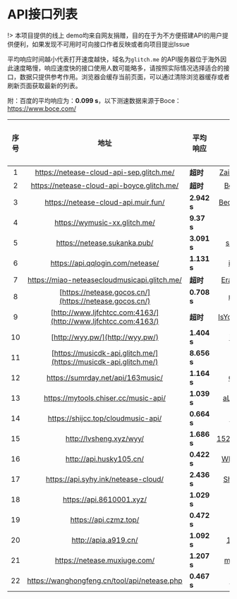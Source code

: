 # API接口列表

!> 本项目提供的线上 demo均来自网友捐赠，目的在于为不方便搭建API的用户提供便利，如果发现不可用时可向接口作者反映或者向项目提出Issue

平均响应时间越小代表打开速度越快，域名为`glitch.me` 的API服务器位于海外因此速度略慢，响应速度快的接口使用人数可能略多，请按照实际情况选择适合的接口，数据只提供参考作用。浏览器会缓存当前页面，可以通过清除浏览器缓存或者刷新页面获取最新的列表。

附：百度的平均响应为：**0.099 s**，以下测速数据来源于Boce：https://www.boce.com/



| 序号 |                             地址                             | 平均响应    |                     作者                      |  收录时间  | 是否可用 |
| :--: | :----------------------------------------------------------: | ----------- | :-------------------------------------------: | :--------: | :------: |
|  1   |           https://netease-cloud-api-sep.glitch.me/           | **超时**    |  [ZainCheung](https://github.com/ZainCheung)  |  2020.9.7  |    ×     |
|  2   |          https://netease-cloud-api-boyce.glitch.me/          | **超时**    |    [BoyceLig](https://github.com/BoyceLig)    |  2020.9.7  |    √     |
|  3   |             https://netease-cloud-api.muir.fun/              | **2.942 s** |  [BecodReyes](https://github.com/BecodReyes)  |  2020.9.7  |    √     |
|  4   |                https://wymusic-xx.glitch.me/                 | **9.37 s**  |        [Me-x](https://github.com/Me-x)        |  2020.9.7  |    √     |
|  5   |                 https://netease.sukanka.pub/                 | **3.091 s** |     [sukanka](https://github.com/sukanka)     | 2020.9.12  |    √     |
|  6   |               https://api.qqlogin.com/netease/               | **1.131 s** |      [iwhly3](https://github.com/iwhly3)      | 2020.9.12  |    √     |
|  7   |         https://miao-neteasecloudmusicapi.glitch.me/         | **超时**    |   [ErazerQDY](https://github.com/ErazerQDY)   | 2020.9.12  |    ×     |
|  8   |    [https://netease.gocos.cn/](https://netease.gocos.cn/)    | **0.708 s** |       [ne-21](https://github.com/ne-21)       | 2020.9.29  |    √     |
|  9   | [http://www.ljfchtcc.com:4163/](http://www.ljfchtcc.com:4163/) | **超时**    | [IsYongzheng](https://github.com/IsYongzheng) | 2020.9.29  |    ×     |
|  10  |               [http://wyy.pw/](http://wyy.pw/)               | **1.404 s** |      [idarku](https://github.com/idarku)      | 2020.9.29  |    √     |
|  11  | [https://musicdk-api.glitch.me/](https://musicdk-api.glitch.me/) | **8.656 s** |       [potuo](https://github.com/potuo)       | 2020.9.29  |    √     |
|  12  |              https://sumrday.net/api/163music/               | **1.164 s** |      [Catker](https://github.com/Catker)      | 2020.10.25 |    √     |
|  13  |             https://mytools.chiser.cc/music-api/             | **1.039 s** |  [aLuvletter](https://github.com/aLuvletter)  | 2020.10.25 |    √     |
|  14  |              https://shijcc.top/cloudmusic-api/              | **0.664 s** |       [xy1so](https://github.com/xy1so)       | 2020.10.25 |    √     |
|  15  |                   http://lvsheng.xyz/wyy/                    | **1.686 s** |  [1525249038](https://github.com/1525249038)  | 2020.11.1  |    √     |
|  16  |                   http://api.husky105.cn/                    | **0.422 s** |    [WISH-WEI](https://github.com/WISH-WEI)    | 2020.11.1  |    √     |
|  17  |             https://api.syhy.ink/netease-cloud/              | **2.436 s** |    [ShenHai9](https://github.com/ShenHai9)    | 2020.11.1  |    √     |
|  18  |                   https://api.8610001.xyz/                   | **1.029 s** |       [wylsy](https://github.com/wylsy)       | 2020.11.16 |    √     |
|  19  |                    https://api.czmz.top/                     | **0.472 s** |        [czmz](https://github.com/czmz)        | 2020.11.16 |    √     |
|  20  |                     http://apia.a919.cn/                     | **1.092 s** |      [168-os](https://github.com/168-os)      | 2020.11.16 |    √     |
|  21  |                 https://netease.muxiuge.com/                 | **1.207 s** |    [mainblog](https://github.com/mainblog)    | 2020.11.16 |    √     |
|  22  |         https://wanghongfeng.cn/tool/api/netease.php         | **0.467 s** |        [WHFo](https://github.com/WHFo)        | 2020.11.16 |    √     |

